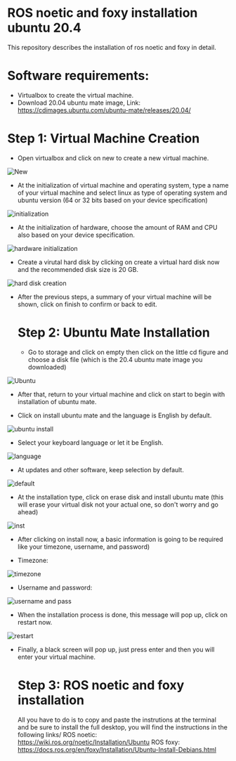 # ROS noetic and foxy installation ubuntu 20.4
This repository describes the installation of ros noetic and foxy in detail.
# Software requirements:
- Virtualbox to create the virtual machine.
- Download 20.04 ubuntu mate image, Link: https://cdimages.ubuntu.com/ubuntu-mate/releases/20.04/
# Step 1: Virtual Machine Creation
- Open virtualbox and click on new to create a new virtual machine.
  
![New](https://github.com/ProShaden/Ros-noetic-and-foxy-installation/assets/174384069/a6b49ef2-ee3c-4ac3-ab63-054bd075071b)

- At the initialization of virtual machine and operating system, type a name of your virtual machine and select linux as type of operating system and ubuntu version (64 or 32 bits based on your device specification)
  
![initialization](https://github.com/ProShaden/Ros-noetic-and-foxy-installation/assets/174384069/fb3bb252-f574-4284-8129-9cf42ee74910)

- At the initialization of hardware, choose the amount of RAM and CPU also based on your device specification.

![hardware initialization](https://github.com/ProShaden/ROS-noetic-and-foxy-installation-ubuntu-20.4/assets/174384069/60105a56-6768-49e4-bad9-97eadb5d1248)

- Create a virutal hard disk by clicking on create a virtual hard disk now and the recommended disk size is 20 GB.

![hard disk creation](https://github.com/ProShaden/ROS-noetic-and-foxy-installation-ubuntu-20.4/assets/174384069/92dde78c-75c3-4975-ad80-7ce59c3dc1d2)

- After the previous steps, a summary of your virtual machine will be shown, click on finish to confirm or back to edit.

  # Step 2: Ubuntu Mate Installation
  - Go to storage and click on empty then click on the little cd figure and choose a disk file (which is the 20.4 ubuntu mate image you downloaded)
  
 ![Ubuntu](https://github.com/ProShaden/ROS-noetic-and-foxy-installation-ubuntu-20.4/assets/174384069/e8d58f8b-c38b-4af5-b226-a8cd36d0b179)

  - After that, return to your virtual machine and click on start to begin with installation of ubuntu mate.
 
  - Click on install ubuntu mate and the language is English by default.
 
![ubuntu install](https://github.com/ProShaden/ROS-noetic-and-foxy-installation-ubuntu-20.4/assets/174384069/8b1517e4-83db-4e76-8a03-17c85838ca4c)

   - Select your keyboard language or let it be English.

![language](https://github.com/ProShaden/ROS-noetic-and-foxy-installation-ubuntu-20.4/assets/174384069/ba64f033-de52-4d1a-b40c-5f2c56282dc7)


 - At updates and other software, keep selection by default.
   
![default](https://github.com/ProShaden/ROS-noetic-and-foxy-installation-ubuntu-20.4/assets/174384069/63cd3f82-3080-46a3-a97d-d94c92fcf98f)

- At the installation type, click on erase disk and install ubuntu mate (this will erase your virtual disk not your actual one, so don't worry and go ahead)

![inst](https://github.com/ProShaden/ROS-noetic-and-foxy-installation-ubuntu-20.4/assets/174384069/20a6810d-9b48-456b-9bcc-f2cac4ab0fe4)

- After clicking on install now, a basic information is going to be required like your timezone, username, and password)

- Timezone:

![timezone](https://github.com/ProShaden/ROS-noetic-and-foxy-installation-ubuntu-20.4/assets/174384069/01b860e9-dc4d-4330-8ce3-8b41696b37a9)

- Username and password:

![username and pass](https://github.com/ProShaden/ROS-noetic-and-foxy-installation-ubuntu-20.4/assets/174384069/05353b48-9f15-413e-9d4e-ddaee6fa4958)

- When the installation process is done, this message will pop up, click on restart now.

![restart](https://github.com/ProShaden/ROS-noetic-and-foxy-installation-ubuntu-20.4/assets/174384069/d3a99264-ff1a-4edf-9d04-17f9fae8f7e9)

- Finally, a black screen will pop up, just press enter and then you will enter your virtual machine.

  # Step 3: ROS noetic and foxy installation
  All you have to do is to copy and paste the instrutions at the terminal and be sure to install the full desktop, you will find the instructions in the following links/
  ROS noetic: https://wiki.ros.org/noetic/Installation/Ubuntu
  ROS foxy: https://docs.ros.org/en/foxy/Installation/Ubuntu-Install-Debians.html


